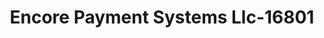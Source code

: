 ---
f_zip-code: 75001
f_state-code: TX
title: Encore Payment Systems Llc-16801
f_phone: 214-442-1700
f_city-only: Addison
f_address: 3801 Arapaho Rd Addison
f_location-unique-id: '16801'
slug: encore-payment-systems-llc-16801
updated-on: '2024-05-30T13:46:58.046Z'
created-on: '2024-05-30T13:36:59.803Z'
published-on: '2024-05-30T13:54:32.469Z'
f_city-state: cms/city/addison-tx.md
f_company: cms/company/encore-payment-systems-llc.md
f_state: cms/state/texas.md
layout: '[payday-loan].html'
tags: payday-loan
---